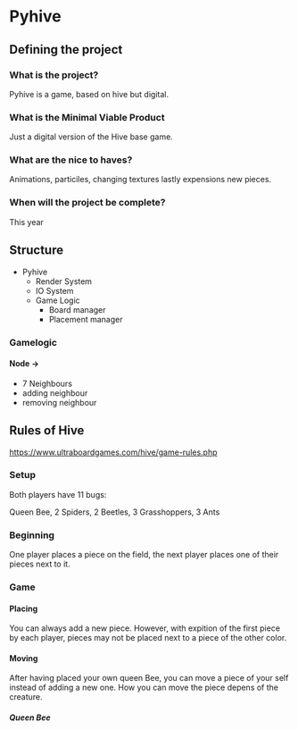 # Pyhive

## Defining the project
### What is the project?
Pyhive is a game, based on hive but digital.

### What is the Minimal Viable Product
Just a digital version of the Hive base game.


### What are the nice to haves?
Animations, particiles, changing textures lastly expensions new pieces.

### When will the project be complete?
This year 


## Structure
- Pyhive
    - Render System
    - IO System
    - Game Logic
        - Board manager
        - Placement manager
    

### Gamelogic
#### Node ->
- 7 Neighbours
- adding neighbour 
- removing neighbour




## Rules of Hive
https://www.ultraboardgames.com/hive/game-rules.php

### Setup
Both players have 11 bugs:

Queen Bee, 2 Spiders, 2 Beetles, 3 Grasshoppers, 3 Ants

### Beginning
One player places a piece on the field, the next player places one of their pieces next to it.


### Game

#### Placing
You can always add a new piece. However, with expition of the first piece by each player, pieces may not be placed next to a piece of the other color.

#### Moving
After having placed your own queen Bee, you can move a piece of your self instead of adding a new one. How you can move the piece depens of the creature.


##### Queen Bee



